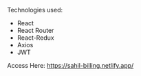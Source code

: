 Technologies used:

- React
- React Router
- React-Redux
- Axios
- JWT

Access Here: https://sahil-billing.netlify.app/
